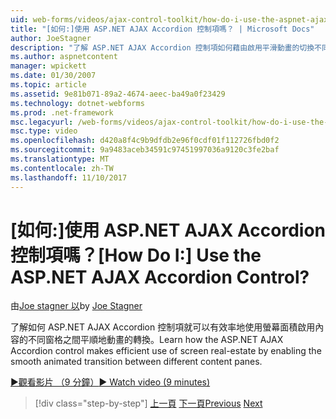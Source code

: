```yaml
---
uid: web-forms/videos/ajax-control-toolkit/how-do-i-use-the-aspnet-ajax-accordion-control
title: "[如何:]使用 ASP.NET AJAX Accordion 控制項嗎？ | Microsoft Docs"
author: JoeStagner
description: "了解 ASP.NET AJAX Accordion 控制項如何藉由啟用平滑動畫的切換不同的內容 p 讓螢幕面積有效率地使用..."
ms.author: aspnetcontent
manager: wpickett
ms.date: 01/30/2007
ms.topic: article
ms.assetid: 9e81b071-89a2-4674-aeec-ba49a0f23429
ms.technology: dotnet-webforms
ms.prod: .net-framework
msc.legacyurl: /web-forms/videos/ajax-control-toolkit/how-do-i-use-the-aspnet-ajax-accordion-control
msc.type: video
ms.openlocfilehash: d420a8f4c9b9dfdb2e96f0cdf01f112726fbd0f2
ms.sourcegitcommit: 9a9483aceb34591c97451997036a9120c3fe2baf
ms.translationtype: MT
ms.contentlocale: zh-TW
ms.lasthandoff: 11/10/2017
---
```

<a name="how-do-i-use-the-aspnet-ajax-accordion-control"></a><span data-ttu-id="cc615-104">[如何:]使用 ASP.NET AJAX Accordion 控制項嗎？</span><span class="sxs-lookup"><span data-stu-id="cc615-104">[How Do I:] Use the ASP.NET AJAX Accordion Control?</span></span>
====================
<span data-ttu-id="cc615-105">由[Joe stagner 以](https://github.com/JoeStagner)</span><span class="sxs-lookup"><span data-stu-id="cc615-105">by [Joe Stagner](https://github.com/JoeStagner)</span></span>

<span data-ttu-id="cc615-106">了解如何 ASP.NET AJAX Accordion 控制項就可以有效率地使用螢幕面積啟用內容的不同窗格之間平順地動畫的轉換。</span><span class="sxs-lookup"><span data-stu-id="cc615-106">Learn how the ASP.NET AJAX Accordion control makes efficient use of screen real-estate by enabling the smooth animated transition between different content panes.</span></span>

[<span data-ttu-id="cc615-107">&#9654;觀看影片 （9 分鐘）</span><span class="sxs-lookup"><span data-stu-id="cc615-107">&#9654; Watch video (9 minutes)</span></span>](https://channel9.msdn.com/Blogs/ASP-NET-Site-Videos/how-do-i-use-the-aspnet-ajax-accordion-control)

>[!div class="step-by-step"]
<span data-ttu-id="cc615-108">[上一頁](how-do-i-use-the-aspnet-ajax-alwaysvisible-control-extender.md)
[下一頁](how-do-i-use-the-aspnet-ajax-collapsable-panel-extender.md)</span><span class="sxs-lookup"><span data-stu-id="cc615-108">[Previous](how-do-i-use-the-aspnet-ajax-alwaysvisible-control-extender.md)
[Next](how-do-i-use-the-aspnet-ajax-collapsable-panel-extender.md)</span></span>
